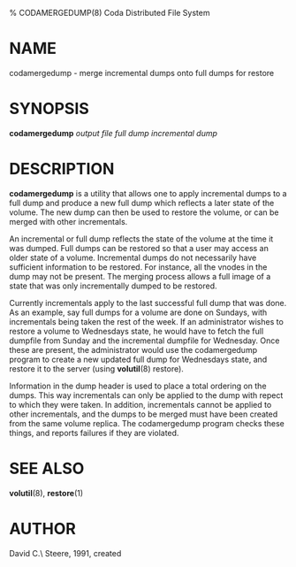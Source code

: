 % CODAMERGEDUMP(8) Coda Distributed File System

NAME
====

codamergedump - merge incremental dumps onto full dumps for restore

SYNOPSIS
========

**codamergedump** *output file* *full dump* *incremental dump*

DESCRIPTION
===========

**codamergedump** is a utility that allows one to apply incremental
dumps to a full dump and produce a new full dump which reflects a later
state of the volume. The new dump can then be used to restore the
volume, or can be merged with other incrementals.

An incremental or full dump reflects the state of the volume at the time
it was dumped. Full dumps can be restored so that a user may access an
older state of a volume.  Incremental dumps do not necessarily have
sufficient information to be restored. For instance, all the vnodes in
the dump may not be present.  The merging process allows a full image of
a state that was only incrementally dumped to be restored.

Currently incrementals apply to the last successful full dump that was
done. As an example, say full dumps for a volume are done on Sundays,
with incrementals being taken the rest of the week. If an administrator
wishes to restore a volume to Wednesdays state, he would have to fetch
the full dumpfile from Sunday and the incremental dumpfile for
Wednesday. Once these are present, the administrator would use the
codamergedump program to create a new updated full dump for Wednesdays
state, and restore it to the server (using **volutil**(8) restore).

Information in the dump header is used to place a total ordering on the
dumps. This way incrementals can only be applied to the dump with repect
to which they were taken. In addition, incrementals cannot be applied to
other incrementals, and the dumps to be merged must have been created
from the same volume replica. The codamergedump program checks these
things, and reports failures if they are violated.

SEE ALSO
========

**volutil**(8), **restore**(1)

AUTHOR
======

David C.\ Steere, 1991, created
